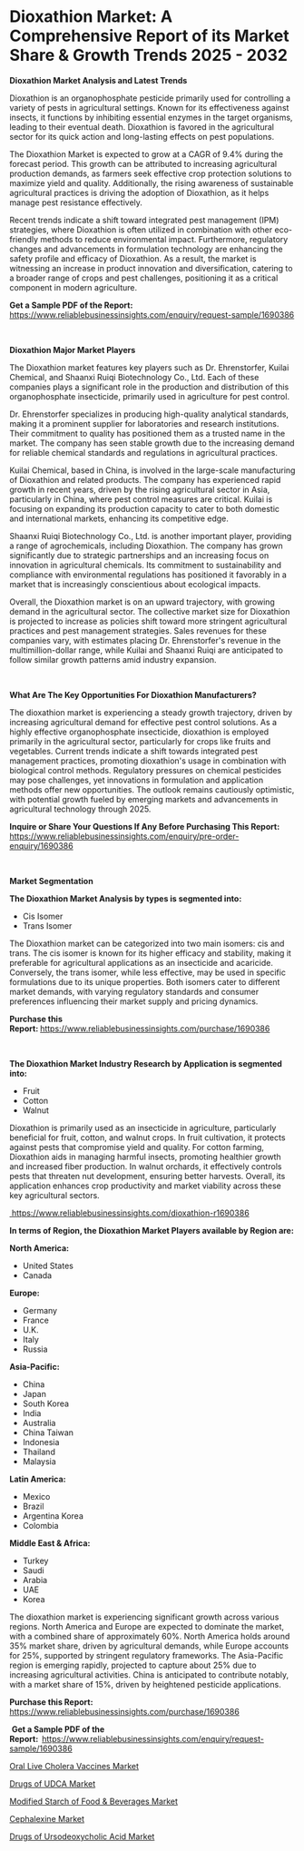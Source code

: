 <p><h1>Dioxathion Market: A Comprehensive Report of its Market Share & Growth Trends 2025 - 2032</h1></p><p><strong>Dioxathion Market Analysis and Latest Trends</strong></p>
<p><p>Dioxathion is an organophosphate pesticide primarily used for controlling a variety of pests in agricultural settings. Known for its effectiveness against insects, it functions by inhibiting essential enzymes in the target organisms, leading to their eventual death. Dioxathion is favored in the agricultural sector for its quick action and long-lasting effects on pest populations.</p><p>The Dioxathion Market is expected to grow at a CAGR of 9.4% during the forecast period. This growth can be attributed to increasing agricultural production demands, as farmers seek effective crop protection solutions to maximize yield and quality. Additionally, the rising awareness of sustainable agricultural practices is driving the adoption of Dioxathion, as it helps manage pest resistance effectively.</p><p>Recent trends indicate a shift toward integrated pest management (IPM) strategies, where Dioxathion is often utilized in combination with other eco-friendly methods to reduce environmental impact. Furthermore, regulatory changes and advancements in formulation technology are enhancing the safety profile and efficacy of Dioxathion. As a result, the market is witnessing an increase in product innovation and diversification, catering to a broader range of crops and pest challenges, positioning it as a critical component in modern agriculture.</p></p>
<p><strong>Get a Sample PDF of the Report:&nbsp;</strong> <a href="https://www.reliablebusinessinsights.com/enquiry/request-sample/1690386?utm_campaign=1950&utm_medium=2&utm_source=Github&utm_content=ia&utm_term=06012025&utm_id=dioxathion">https://www.reliablebusinessinsights.com/enquiry/request-sample/1690386</a></p>
<p>&nbsp;</p>
<p><strong>Dioxathion Major Market Players</strong></p>
<p><p>The Dioxathion market features key players such as Dr. Ehrenstorfer, Kuilai Chemical, and Shaanxi Ruiqi Biotechnology Co., Ltd. Each of these companies plays a significant role in the production and distribution of this organophosphate insecticide, primarily used in agriculture for pest control.</p><p>Dr. Ehrenstorfer specializes in producing high-quality analytical standards, making it a prominent supplier for laboratories and research institutions. Their commitment to quality has positioned them as a trusted name in the market. The company has seen stable growth due to the increasing demand for reliable chemical standards and regulations in agricultural practices.</p><p>Kuilai Chemical, based in China, is involved in the large-scale manufacturing of Dioxathion and related products. The company has experienced rapid growth in recent years, driven by the rising agricultural sector in Asia, particularly in China, where pest control measures are critical. Kuilai is focusing on expanding its production capacity to cater to both domestic and international markets, enhancing its competitive edge.</p><p>Shaanxi Ruiqi Biotechnology Co., Ltd. is another important player, providing a range of agrochemicals, including Dioxathion. The company has grown significantly due to strategic partnerships and an increasing focus on innovation in agricultural chemicals. Its commitment to sustainability and compliance with environmental regulations has positioned it favorably in a market that is increasingly conscientious about ecological impacts.</p><p>Overall, the Dioxathion market is on an upward trajectory, with growing demand in the agricultural sector. The collective market size for Dioxathion is projected to increase as policies shift toward more stringent agricultural practices and pest management strategies. Sales revenues for these companies vary, with estimates placing Dr. Ehrenstorfer's revenue in the multimillion-dollar range, while Kuilai and Shaanxi Ruiqi are anticipated to follow similar growth patterns amid industry expansion.</p></p>
<p>&nbsp;</p>
<p><strong>What Are The Key Opportunities For Dioxathion Manufacturers?</strong></p>
<p><p>The dioxathion market is experiencing a steady growth trajectory, driven by increasing agricultural demand for effective pest control solutions. As a highly effective organophosphate insecticide, dioxathion is employed primarily in the agricultural sector, particularly for crops like fruits and vegetables. Current trends indicate a shift towards integrated pest management practices, promoting dioxathion's usage in combination with biological control methods. Regulatory pressures on chemical pesticides may pose challenges, yet innovations in formulation and application methods offer new opportunities. The outlook remains cautiously optimistic, with potential growth fueled by emerging markets and advancements in agricultural technology through 2025.</p></p>
<p><strong>Inquire or Share Your Questions If Any Before Purchasing This Report:</strong> <a href="https://www.reliablebusinessinsights.com/enquiry/pre-order-enquiry/1690386?utm_campaign=1950&utm_medium=2&utm_source=Github&utm_content=ia&utm_term=06012025&utm_id=dioxathion">https://www.reliablebusinessinsights.com/enquiry/pre-order-enquiry/1690386</a></p>
<p>&nbsp;</p>
<p><strong>Market Segmentation</strong></p>
<p><strong>The Dioxathion Market Analysis by types is segmented into:</strong></p>
<p><ul><li>Cis Isomer</li><li>Trans Isomer</li></ul></p>
<p><p>The Dioxathion market can be categorized into two main isomers: cis and trans. The cis isomer is known for its higher efficacy and stability, making it preferable for agricultural applications as an insecticide and acaricide. Conversely, the trans isomer, while less effective, may be used in specific formulations due to its unique properties. Both isomers cater to different market demands, with varying regulatory standards and consumer preferences influencing their market supply and pricing dynamics.</p></p>
<p><strong>Purchase this Report:&nbsp;</strong><a href="https://www.reliablebusinessinsights.com/purchase/1690386?utm_campaign=1950&utm_medium=2&utm_source=Github&utm_content=ia&utm_term=06012025&utm_id=dioxathion">https://www.reliablebusinessinsights.com/purchase/1690386</a></p>
<p>&nbsp;</p>
<p><strong>The Dioxathion Market Industry Research by Application is segmented into:</strong></p>
<p><ul><li>Fruit</li><li>Cotton</li><li>Walnut</li></ul></p>
<p><p>Dioxathion is primarily used as an insecticide in agriculture, particularly beneficial for fruit, cotton, and walnut crops. In fruit cultivation, it protects against pests that compromise yield and quality. For cotton farming, Dioxathion aids in managing harmful insects, promoting healthier growth and increased fiber production. In walnut orchards, it effectively controls pests that threaten nut development, ensuring better harvests. Overall, its application enhances crop productivity and market viability across these key agricultural sectors.</p></p>
<p><a href="https://www.reliablebusinessinsights.com/dioxathion-r1690386?utm_campaign=1950&utm_medium=2&utm_source=Github&utm_content=ia&utm_term=06012025&utm_id=dioxathion">&nbsp;https://www.reliablebusinessinsights.com/dioxathion-r1690386</a></p>
<p><strong>In terms of Region, the Dioxathion Market Players available by Region are:</strong></p>
<p>
    <p> <strong> North America: </strong>
        <ul>
            <li>United States</li>
            <li>Canada</li>
        </ul>
        </p> 
    <p> <strong> Europe: </strong>
        <ul>
            <li>Germany</li>
            <li>France</li>
            <li>U.K.</li>
            <li>Italy</li>
            <li>Russia</li>
        </ul>
        </p> 
    <p> <strong> Asia-Pacific: </strong>
        <ul>
            <li>China</li>
            <li>Japan</li>
            <li>South Korea</li>
            <li>India</li>
            <li>Australia</li>
            <li>China Taiwan</li>
            <li>Indonesia</li>
            <li>Thailand</li>
            <li>Malaysia</li>
        </ul>
        </p> 
    <p> <strong> Latin America: </strong>
        <ul>
            <li>Mexico</li>
            <li>Brazil</li>
            <li>Argentina Korea</li>
            <li>Colombia</li>
        </ul>
        </p> 
    <p> <strong> Middle East & Africa: </strong>
        <ul>
            <li>Turkey</li>
            <li>Saudi</li>
            <li>Arabia</li>
            <li>UAE</li>
            <li>Korea</li>
        </ul>
    </p>
    </p>
<p><p>The dioxathion market is experiencing significant growth across various regions. North America and Europe are expected to dominate the market, with a combined share of approximately 60%. North America holds around 35% market share, driven by agricultural demands, while Europe accounts for 25%, supported by stringent regulatory frameworks. The Asia-Pacific region is emerging rapidly, projected to capture about 25% due to increasing agricultural activities. China is anticipated to contribute notably, with a market share of 15%, driven by heightened pesticide applications.</p></p>
<p><strong>Purchase this Report: </strong><a href="https://www.reliablebusinessinsights.com/purchase/1690386?utm_campaign=1950&utm_medium=2&utm_source=Github&utm_content=ia&utm_term=06012025&utm_id=dioxathion">https://www.reliablebusinessinsights.com/purchase/1690386</a></p>
<p>&nbsp;<strong>Get a Sample PDF of the Report:&nbsp;&nbsp;</strong><a href="https://www.reliablebusinessinsights.com/enquiry/request-sample/1690386?utm_campaign=1950&utm_medium=2&utm_source=Github&utm_content=ia&utm_term=06012025&utm_id=dioxathion">https://www.reliablebusinessinsights.com/enquiry/request-sample/1690386</a></p>
<p><strong></strong></p>
<p><p><a href="https://www.linkedin.com/pulse/understanding-59-cagrforecast-oral-live-cholera-vaccines-9zase?utm_campaign=1950&utm_medium=2&utm_source=Github&utm_content=ia&utm_term=06012025&utm_id=dioxathion">Oral Live Cholera Vaccines Market</a></p><p><a href="https://www.linkedin.com/pulse/drugs-udca-market-overview-global-trends-future-prospects-from-g14yc?utm_campaign=1950&utm_medium=2&utm_source=Github&utm_content=ia&utm_term=06012025&utm_id=dioxathion">Drugs of UDCA Market</a></p><p><a href="https://www.linkedin.com/pulse/modified-starch-food-beverages-market-report-anticipated-qpuyf?utm_campaign=1950&utm_medium=2&utm_source=Github&utm_content=ia&utm_term=06012025&utm_id=dioxathion">Modified Starch of Food & Beverages Market</a></p><p><a href="https://www.linkedin.com/pulse/recent-analysis-cephalexine-market-trends-share-sales-growth-zuyrc?utm_campaign=1950&utm_medium=2&utm_source=Github&utm_content=ia&utm_term=06012025&utm_id=dioxathion">Cephalexine Market</a></p><p><a href="https://www.linkedin.com/pulse/drugs-ursodeoxycholic-acid-market-analysis-forecast-83-cagr-tiqic?utm_campaign=1950&utm_medium=2&utm_source=Github&utm_content=ia&utm_term=06012025&utm_id=dioxathion">Drugs of Ursodeoxycholic Acid Market</a></p></p>